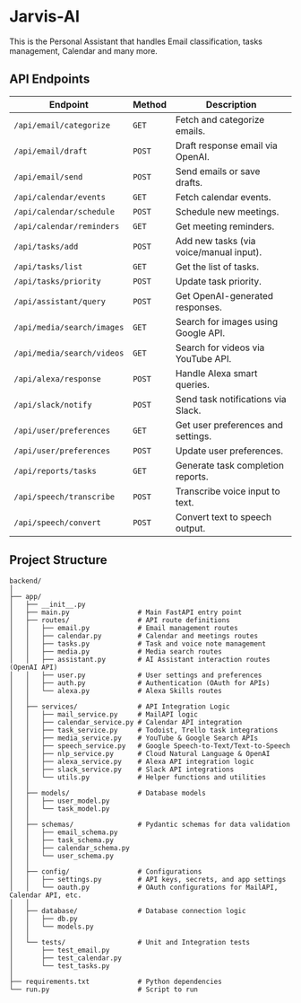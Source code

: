 # Jarvis-AI
This is the Personal Assistant that handles Email classification, tasks management, Calendar and many more. 

## API Endpoints

| **Endpoint**                 | **Method** | **Description**                          |
|------------------------------|------------|------------------------------------------|
| `/api/email/categorize`      | `GET`      | Fetch and categorize emails.             |
| `/api/email/draft`           | `POST`     | Draft response email via OpenAI.         |
| `/api/email/send`            | `POST`     | Send emails or save drafts.              |
| `/api/calendar/events`       | `GET`      | Fetch calendar events.                   |
| `/api/calendar/schedule`     | `POST`     | Schedule new meetings.                   |
| `/api/calendar/reminders`    | `GET`      | Get meeting reminders.                   |
| `/api/tasks/add`             | `POST`     | Add new tasks (via voice/manual input).  |
| `/api/tasks/list`            | `GET`      | Get the list of tasks.                   |
| `/api/tasks/priority`        | `POST`     | Update task priority.                    |
| `/api/assistant/query`       | `POST`     | Get OpenAI-generated responses.          |
| `/api/media/search/images`   | `GET`      | Search for images using Google API.      |
| `/api/media/search/videos`   | `GET`      | Search for videos via YouTube API.       |
| `/api/alexa/response`        | `POST`     | Handle Alexa smart queries.              |
| `/api/slack/notify`          | `POST`     | Send task notifications via Slack.       |
| `/api/user/preferences`      | `GET`      | Get user preferences and settings.       |
| `/api/user/preferences`      | `POST`     | Update user preferences.                 |
| `/api/reports/tasks`         | `GET`      | Generate task completion reports.        |
| `/api/speech/transcribe`     | `POST`     | Transcribe voice input to text.          |
| `/api/speech/convert`        | `POST`     | Convert text to speech output.           |


## Project Structure
```
backend/
│
├── app/
│   ├── __init__.py
│   ├── main.py                 # Main FastAPI entry point
│   ├── routes/                 # API route definitions
│   │   ├── email.py            # Email management routes
│   │   ├── calendar.py         # Calendar and meetings routes
│   │   ├── tasks.py            # Task and voice note management
│   │   ├── media.py            # Media search routes
│   │   ├── assistant.py        # AI Assistant interaction routes (OpenAI API)
│   │   ├── user.py             # User settings and preferences
│   │   ├── auth.py             # Authentication (OAuth for APIs)
│   │   └── alexa.py            # Alexa Skills routes
│   │
│   ├── services/               # API Integration Logic
│   │   ├── mail_service.py     # MailAPI logic
│   │   ├── calendar_service.py # Calendar API integration
│   │   ├── task_service.py     # Todoist, Trello task integrations
│   │   ├── media_service.py    # YouTube & Google Search APIs
│   │   ├── speech_service.py   # Google Speech-to-Text/Text-to-Speech
│   │   ├── nlp_service.py      # Cloud Natural Language & OpenAI
│   │   ├── alexa_service.py    # Alexa API integration logic
│   │   ├── slack_service.py    # Slack API integrations
│   │   └── utils.py            # Helper functions and utilities
│   │
│   ├── models/                 # Database models
│   │   ├── user_model.py
│   │   └── task_model.py
│   │
│   ├── schemas/                # Pydantic schemas for data validation
│   │   ├── email_schema.py
│   │   ├── task_schema.py
│   │   ├── calendar_schema.py
│   │   └── user_schema.py
│   │
│   ├── config/                 # Configurations
│   │   ├── settings.py         # API keys, secrets, and app settings
│   │   └── oauth.py            # OAuth configurations for MailAPI, Calendar API, etc.
│   │
│   ├── database/               # Database connection logic
│   │   ├── db.py
│   │   └── models.py
│   │
│   └── tests/                  # Unit and Integration tests
│       ├── test_email.py
│       ├── test_calendar.py
│       └── test_tasks.py
│
├── requirements.txt            # Python dependencies
└── run.py                      # Script to run 

```